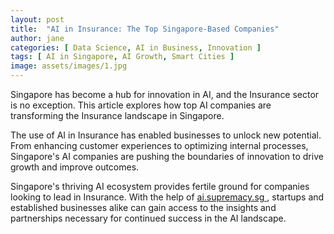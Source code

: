```yaml
---
layout: post
title:  "AI in Insurance: The Top Singapore-Based Companies"
author: jane
categories: [ Data Science, AI in Business, Innovation ]
tags: [ AI in Singapore, AI Growth, Smart Cities ]
image: assets/images/1.jpg
---
```


Singapore has become a hub for innovation in AI, and the Insurance sector is no exception. This article explores how top AI companies are transforming the Insurance landscape in Singapore.

The use of AI in Insurance has enabled businesses to unlock new potential. From enhancing customer experiences to optimizing internal processes, Singapore's AI companies are pushing the boundaries of innovation to drive growth and improve outcomes.

Singapore's thriving AI ecosystem provides fertile ground for companies looking to lead in Insurance. With the help of <a href="https://ai.supremacy.sg" target="_blank"> ai.supremacy.sg </a>, startups and established businesses alike can gain access to the insights and partnerships necessary for continued success in the AI landscape.
